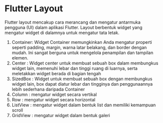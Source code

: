 # Flutter Layout

Flutter layout mencakup cara merancang dan mengatur antarmuka pengguna (UI) dalam aplikasi Flutter. Layout berbentuk widget yang mengatur widget di dalamnya untuk mengatur tata letak. 

 1. Container: Widget Container memungkinkan Anda mengatur properti seperti padding, margin, warna latar
belakang, dan border dengan mudah. Ini sangat berguna untuk mengelola penampilan dan tampilan elemen.
 2. Center : Widget center untuk membuat sebuah box dalam membungkus widget lain, memenuhi lebar dan          tinggi ruang di luarnya, serta meletakkan widget berada di bagian tengah
 3. SizedBox : Widget untuk membuat sebuah box dengan membungkus widget lain, box dapat diatur lebar dan       tingginya dan penggunaannya lebih sederhana daripada Container
 4. Column : mengatur widget secara vertikal
 5. Row : mengatur widget secara horizontal
 6. ListView : mengatur widget dalam bentuk list dan memiliki kemampuan scroll
 7. GridView : mengatur widget dalam bentuk galeri
